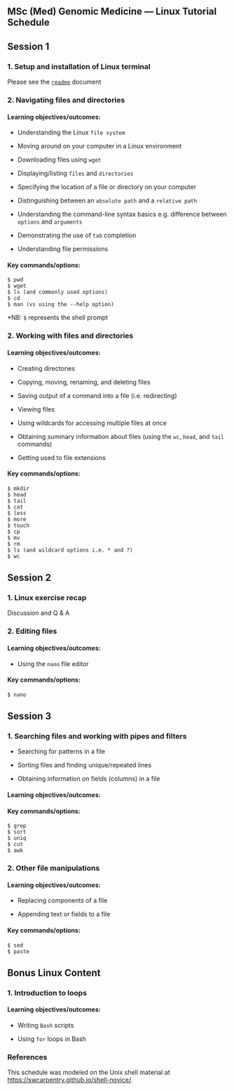 ## MSc (Med) Genomic Medicine — Linux Tutorial Schedule

## Session 1

### 1. Setup and installation of Linux terminal 
Please see the [`readme`](https://github.com/twesigomwedavid/linux-and-R-intro) document

### 2. Navigating files and directories 

#### Learning objectives/outcomes: 
- Understanding the Linux ``file system``

- Moving around on your computer in a Linux environment

- Downloading files using ``wget``

- Displaying/listing ``files`` and ``directories``

- Specifying the location of a file or directory on your computer

- Distinguishing between an ``absolute path`` and a ``relative path``

- Understanding the command-line syntax basics e.g. difference between ``options`` and ``arguments``

- Demonstrating the use of ``tab`` completion

- Understanding file permissions

#### Key commands/options:
```
$ pwd
$ wget
$ ls (and commonly used options)
$ cd
$ man (vs using the --help option)
```
*NB: ``$`` represents the shell prompt

### 2. Working with files and directories

#### Learning objectives/outcomes: 
- Creating directories

- Copying, moving, renaming, and deleting files

- Saving output of a command into a file (i.e. redirecting)

- Viewing files

- Using wildcards for accessing multiple files at once

- Obtaining summary information about files (using the ``wc``, ``head``, and ``tail`` commands)

- Getting used to file extensions

#### Key commands/options:
```
$ mkdir
$ head
$ tail
$ cat
$ less
$ more
$ touch
$ cp
$ mv
$ rm
$ ls (and wildcard options i.e. * and ?)
$ wc
```

## Session 2

### 1. Linux exercise recap 
Discussion and Q & A

### 2. Editing files

#### Learning objectives/outcomes: 
- Using the ``nano`` file editor

#### Key commands/options:
```
$ nano
```

## Session 3

### 1. Searching files and working with pipes and filters
- Searching for patterns in a file

- Sorting files and finding unique/repeated lines

- Obtaining information on fields (columns) in a file

#### Learning objectives/outcomes: 

#### Key commands/options:

```
$ grep
$ sort
$ uniq
$ cut
$ awk
```

### 2. Other file manipulations

#### Learning objectives/outcomes: 

- Replacing components of a file 

- Appending text or fields to a file

#### Key commands/options:

```
$ sed
$ paste
```

## Bonus Linux Content

### 1. Introduction to loops

#### Learning objectives/outcomes: 
- Writing ``Bash`` scripts

- Using ``for`` loops in Bash


### References
This schedule was modeled on the Unix shell material at https://swcarpentry.github.io/shell-novice/. 
